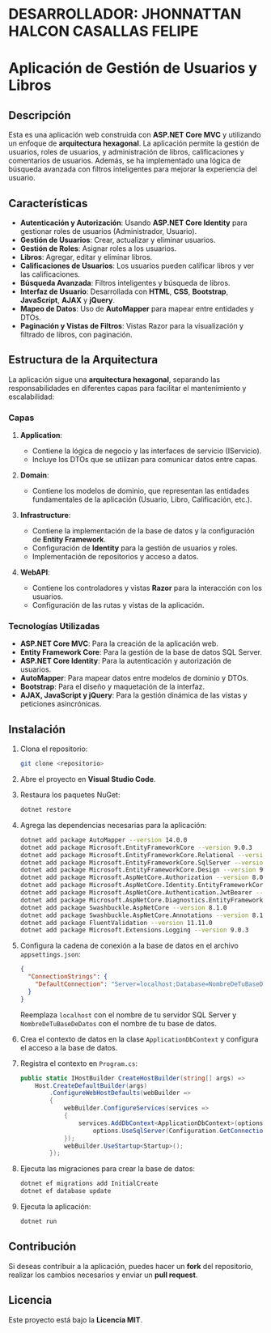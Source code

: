 # DESARROLLADOR: JHONNATTAN HALCON CASALLAS FELIPE


# Aplicación de Gestión de Usuarios y Libros

## Descripción

Esta es una aplicación web construida con **ASP.NET Core MVC** y utilizando un enfoque de **arquitectura hexagonal**. La aplicación permite la gestión de usuarios, roles de usuarios, y administración de libros, calificaciones y comentarios de usuarios. Además, se ha implementado una lógica de búsqueda avanzada con filtros inteligentes para mejorar la experiencia del usuario.

## Características

- **Autenticación y Autorización**: Usando **ASP.NET Core Identity** para gestionar roles de usuarios (Administrador, Usuario).
- **Gestión de Usuarios**: Crear, actualizar y eliminar usuarios.
- **Gestión de Roles**: Asignar roles a los usuarios.
- **Libros**: Agregar, editar y eliminar libros.
- **Calificaciones de Usuarios**: Los usuarios pueden calificar libros y ver las calificaciones.
- **Búsqueda Avanzada**: Filtros inteligentes y búsqueda de libros.
- **Interfaz de Usuario**: Desarrollada con **HTML**, **CSS**, **Bootstrap**, **JavaScript**, **AJAX** y **jQuery**.
- **Mapeo de Datos**: Uso de **AutoMapper** para mapear entre entidades y DTOs.
- **Paginación y Vistas de Filtros**: Vistas Razor para la visualización y filtrado de libros, con paginación.

## Estructura de la Arquitectura

La aplicación sigue una **arquitectura hexagonal**, separando las responsabilidades en diferentes capas para facilitar el mantenimiento y escalabilidad:

### Capas

1. **Application**: 
   - Contiene la lógica de negocio y las interfaces de servicio (IServicio).
   - Incluye los DTOs que se utilizan para comunicar datos entre capas.

2. **Domain**:
   - Contiene los modelos de dominio, que representan las entidades fundamentales de la aplicación (Usuario, Libro, Calificación, etc.).

3. **Infrastructure**:
   - Contiene la implementación de la base de datos y la configuración de **Entity Framework**.
   - Configuración de **Identity** para la gestión de usuarios y roles.
   - Implementación de repositorios y acceso a datos.

4. **WebAPI**:
   - Contiene los controladores y vistas **Razor** para la interacción con los usuarios.
   - Configuración de las rutas y vistas de la aplicación.

### Tecnologías Utilizadas

- **ASP.NET Core MVC**: Para la creación de la aplicación web.
- **Entity Framework Core**: Para la gestión de la base de datos SQL Server.
- **ASP.NET Core Identity**: Para la autenticación y autorización de usuarios.
- **AutoMapper**: Para mapear datos entre modelos de dominio y DTOs.
- **Bootstrap**: Para el diseño y maquetación de la interfaz.
- **AJAX, JavaScript y jQuery**: Para la gestión dinámica de las vistas y peticiones asincrónicas.

## Instalación

1. Clona el repositorio:

   ```bash
   git clone <repositorio>
   ```

2. Abre el proyecto en **Visual Studio Code**.

3. Restaura los paquetes NuGet:

   ```bash
   dotnet restore
   ```

4. Agrega las dependencias necesarias para la aplicación:

   ```bash
   dotnet add package AutoMapper --version 14.0.0
   dotnet add package Microsoft.EntityFrameworkCore --version 9.0.3
   dotnet add package Microsoft.EntityFrameworkCore.Relational --version 9.0.3
   dotnet add package Microsoft.EntityFrameworkCore.SqlServer --version 9.0.3
   dotnet add package Microsoft.EntityFrameworkCore.Design --version 9.0.3
   dotnet add package Microsoft.AspNetCore.Authorization --version 8.0.14
   dotnet add package Microsoft.AspNetCore.Identity.EntityFrameworkCore --version 8.0.14
   dotnet add package Microsoft.AspNetCore.Authentication.JwtBearer --version 8.0.14
   dotnet add package Microsoft.AspNetCore.Diagnostics.EntityFrameworkCore --version 8.0.14
   dotnet add package Swashbuckle.AspNetCore --version 8.1.0
   dotnet add package Swashbuckle.AspNetCore.Annotations --version 8.1.0
   dotnet add package FluentValidation --version 11.11.0
   dotnet add package Microsoft.Extensions.Logging --version 9.0.3
   ```

5. Configura la cadena de conexión a la base de datos en el archivo `appsettings.json`:

   ```json
   {
     "ConnectionStrings": {
       "DefaultConnection": "Server=localhost;Database=NombreDeTuBaseDeDatos;Trusted_Connection=True;MultipleActiveResultSets=true;"
     }
   }
   ```

   Reemplaza `localhost` con el nombre de tu servidor SQL Server y `NombreDeTuBaseDeDatos` con el nombre de tu base de datos.

6. Crea el contexto de datos en la clase `ApplicationDbContext` y configura el acceso a la base de datos.

7. Registra el contexto en `Program.cs`:

   ```csharp
   public static IHostBuilder CreateHostBuilder(string[] args) =>
       Host.CreateDefaultBuilder(args)
           .ConfigureWebHostDefaults(webBuilder =>
           {
               webBuilder.ConfigureServices(services =>
               {
                   services.AddDbContext<ApplicationDbContext>(options =>
                       options.UseSqlServer(Configuration.GetConnectionString("DefaultConnection")));
               });
               webBuilder.UseStartup<Startup>();
           });
   ```

8. Ejecuta las migraciones para crear la base de datos:

   ```bash
   dotnet ef migrations add InitialCreate
   dotnet ef database update
   ```

9. Ejecuta la aplicación:

   ```bash
   dotnet run
   ```

## Contribución

Si deseas contribuir a la aplicación, puedes hacer un **fork** del repositorio, realizar los cambios necesarios y enviar un **pull request**.

## Licencia

Este proyecto está bajo la **Licencia MIT**.
